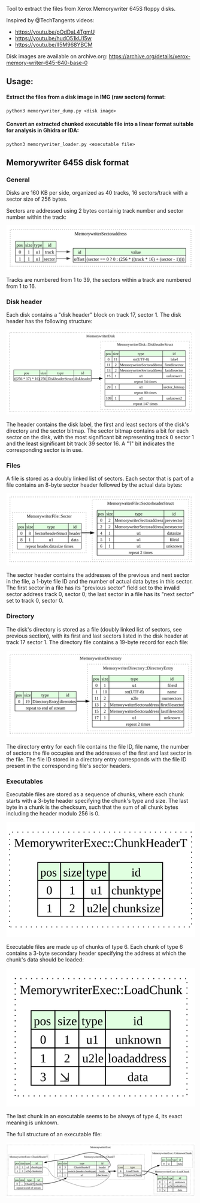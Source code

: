 Tool to extract the files from Xerox Memorywriter 645S floppy disks.

Inspired by @TechTangents videos:

- https://youtu.be/pOdDaL4TgmU
- https://youtu.be/hudO51kU15w
- https://youtu.be/II5M968YBCM

Disk images are available on archive.org:
https://archive.org/details/xerox-memory-writer-645-640-base-0

## Usage:
#### Extract the files from a disk image in IMG (raw sectors) format:

`python3 memorywriter_dump.py <disk image>` 

#### Convert an extracted chunked executable file into a linear format suitable for analysis in Ghidra or IDA:

`python3 memorywriter_loader.py <executable file>` 



## Memorywriter 645S disk format

### General
Disks are 160 KB per side, organized as 40 tracks, 16 sectors/track with a sector size of 256 bytes. 

Sectors are addressed using 2 bytes containig track number and sector number within the track:

![](svg/memorywriter_sectoraddress.svg)

Tracks are numbered from 1 to 39, the sectors within a track are numbered from 1 to 16.

### Disk header
Each disk contains a "disk header" block on track 17, sector 1. The disk header has the following structure:

![](svg/memorywriter_disk.svg)


The header contains the disk label, the first and least sectors of the disk's directory and the sector bitmap. The sector bitmap contains a bit for each sector on the disk, with the most significant bit representing track 0 sector 1 and the least significant bit track 39 sector 16. A "1" bit indicates the corresponding sector is in use.

### Files
A file is stored as a doubly linked list of sectors. Each sector that is part of a file contains an 8-byte sector header followed by the actual data bytes:

![](svg/memorywriter_sectorheader.svg)

The sector header contains the addresses of the previous and next sector in the file, a 1-byte file ID and the number of actual data bytes in this sector. The first sector in a file has its "previous sector" field set to the invalid sector address track 0, sector 0; the last sector in a file has its "next sector" set to track 0, sector 0.

### Directory

The disk's directory is stored as a file (doubly linked list of sectors, see previous section), with its first and last sectors listed in the disk header at track 17 sector 1. The directory file contains a 19-byte record for each file:

![](svg/memorywriter_directory.svg)

The directory entry for each file contains the file ID, file name, the number of sectors the file occupies and the addresses of the first and last sector in the file. The file ID stored in a directory entry corresponds with the file ID present in the corresponding file's sector headers.

### Executables
Executable files are stored as a sequence of chunks, where each chunk starts with a 3-byte header specifying the chunk's type and size. The last byte in a chunk is the checksum, such that the sum of all chunk bytes including the header modulo 256 is 0.

![](svg/memorywriter_exec_chunkheader.svg)

Executable files are made up of chunks of type 6. Each chunk of type 6 contains a 3-byte secondary header specifying the address at which the chunk's data should be loaded:

![](svg/memorywriter_exec_chunk6.svg)

The last chunk in an executable seems to be always of type 4, its exact meaning is unknown.

The full structure of an executable file:

![](svg/memorywriter_exec.svg)